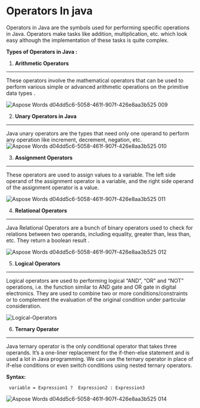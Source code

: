 # Operators In java 


Operators in Java are the symbols used for performing specific operations in Java. Operators make tasks like addition, multiplication, etc. which look easy although the implementation of these tasks is quite complex.

**Types of Operators in Java :**

 
 

1. **Arithmetic Operators**
---
These operators involve the mathematical operators that can be used to perform various simple or advanced arithmetic operations on the primitive data types . 

![Aspose Words d04dd5c6-5058-461f-907f-426e8aa3b525 009](https://github.com/rhushikesh2000/Java_tutorial/assets/124034778/b939f147-d8ce-4f2b-9376-a8353ed527b4)

2. **Unary Operators in Java**

---

Java unary operators are the types that need only one operand to perform any operation like increment, decrement, negation, etc.
![Aspose Words d04dd5c6-5058-461f-907f-426e8aa3b525 010](https://github.com/rhushikesh2000/Java_tutorial/assets/124034778/5ab0858d-253f-4154-bd5c-72d685bbbfd3)


3. **Assignment Operators**

---

These operators are used to assign values to a variable. The left side operand of the assignment operator is a variable, and the right side operand of the assignment operator is a value. 

![Aspose Words d04dd5c6-5058-461f-907f-426e8aa3b525 011](https://github.com/rhushikesh2000/Java_tutorial/assets/124034778/8a716b30-274c-49f9-a082-994e40781b8b)




4. **Relational Operators**

---

Java Relational Operators are a bunch of binary operators used to check for relations between two operands, including equality, greater than, less than, etc. They return a boolean result .

![Aspose Words d04dd5c6-5058-461f-907f-426e8aa3b525 012](https://github.com/rhushikesh2000/Java_tutorial/assets/124034778/e561afb6-f15b-42b1-bff6-67e7f231abad)

5. **Logical Operators**

---

Logical operators are used to performing logical “AND”, “OR” and “NOT” operations, i.e. the function similar to AND gate and OR gate in digital electronics. They are used to combine two or more conditions/constraints or to complement the evaluation of the original condition under particular consideration. 

![Logical-Operators](https://github.com/rhushikesh2000/Java_tutorial/assets/124034778/acc6b0e8-61a2-4dbe-9f31-4d799ec2a72d)




6. **Ternary Operator**

---

Java ternary operator is the only conditional operator that takes three operands. It’s a one-liner replacement for the if-then-else statement and is used a lot in Java programming. We can use the ternary operator in place of if-else conditions or even switch conditions using nested ternary operators.

**Syntax:**
~~~
 variable = Expression1 ?  Expression2 : Expression3
~~~
![Aspose Words d04dd5c6-5058-461f-907f-426e8aa3b525 014](https://github.com/zen-class/zen-class-automation-testing-documentation/blob/main/diagram/Java%20tutorial-images/Conditional%20of%20ternary%20operator.jpg)

